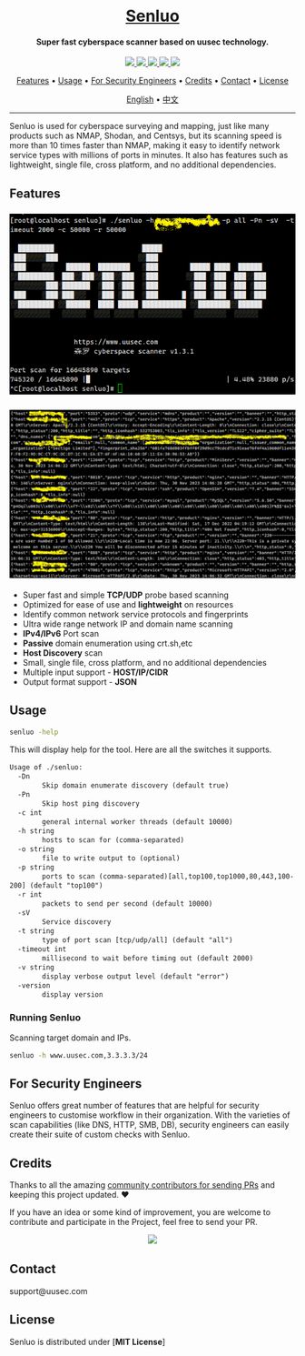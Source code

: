 <h1 align="center">
  <br>
  <a href="https://www.uusec.com">Senluo</a>
</h1>

<h4 align="center">Super fast cyberspace scanner based on uusec technology.</h4>

<p align="center">
<a href="https://github.com/Safe3/senluo/releases"><img src="https://img.shields.io/github/downloads/Safe3/senluo/total">
<a href="https://github.com/Safe3/senluo/graphs/contributors"><img src="https://img.shields.io/github/contributors-anon/Safe3/senluo">
<a href="https://github.com/Safe3/senluo/releases/"><img src="https://img.shields.io/github/release/Safe3/senluo">
<a href="https://github.com/Safe3/senluo/issues"><img src="https://img.shields.io/github/issues-raw/Safe3/senluo">
<a href="https://github.com/Safe3/senluo/discussions"><img src="https://img.shields.io/github/discussions/Safe3/senluo">
</p>
<p align="center">
  <a href="#features">Features</a> •
  <a href="#usage">Usage</a> •
  <a href="#for-security-engineers">For Security Engineers</a> •
  <a href="#credits">Credits</a> •
  <a href="#contact">Contact</a> •
  <a href="#license">License</a>
</p>


<p align="center">
  <a href="https://github.com/Safe3/senluo/blob/main/README.md">English</a> •
  <a href="https://github.com/Safe3/senluo/blob/main/README_CN.md">中文</a>
</p>


---

Senluo is used for cyberspace surveying and mapping, just like many products such as NMAP, Shodan, and Centsys, but its scanning speed is more than 10 times faster than NMAP, making it easy to identify network service types with millions of ports in minutes. It also has features such as lightweight, single file, cross platform, and no additional dependencies.

## Features

<h3 align="center">
  <img src="https://github.com/Safe3/senluo/blob/main/senluo.png" alt="Senluo" width="700px">
  <br>
</h3>
<h3 align="center">
  <img src="https://github.com/Safe3/senluo/blob/main/results.png" alt="Results" width="700px">
  <br>
</h3>

 - Super fast and simple **TCP/UDP** probe based scanning
 - Optimized for ease of use and **lightweight** on resources
 - Identify common network service protocols and fingerprints
 - Ultra wide range network IP and domain name scanning
 - **IPv4/IPv6** Port scan 
 - **Passive** domain enumeration using crt.sh,etc
 - **Host Discovery** scan
 - Small, single file, cross platform, and no additional dependencies
 - Multiple input support - **HOST/IP/CIDR**
 - Output format support - **JSON**

## Usage

```sh
senluo -help
```

This will display help for the tool. Here are all the switches it supports.


```console
Usage of ./senluo:
  -Dn
    	Skip domain enumerate discovery (default true)
  -Pn
    	Skip host ping discovery
  -c int
    	general internal worker threads (default 10000)
  -h string
    	hosts to scan for (comma-separated)
  -o string
    	file to write output to (optional)
  -p string
    	ports to scan (comma-separated)[all,top100,top1000,80,443,100-200] (default "top100")
  -r int
    	packets to send per second (default 10000)
  -sV
    	Service discovery
  -t string
    	type of port scan [tcp/udp/all] (default "all")
  -timeout int
    	millisecond to wait before timing out (default 2000)
  -v string
    	display verbose output level (default "error")
  -version
    	display version
```

### Running Senluo

Scanning target domain and IPs.

```sh
senluo -h www.uusec.com,3.3.3.3/24
```


## For Security Engineers

Senluo offers great number of features that are helpful for security engineers to customise workflow in their organization. With the varieties of scan capabilities (like DNS, HTTP, SMB, DB), security engineers can easily create their suite of custom checks with Senluo.


## Credits

Thanks to all the amazing [community contributors for sending PRs](https://github.com/Safe3/senluo/graphs/contributors) and keeping this project updated. :heart:

If you have an idea or some kind of improvement, you are welcome to contribute and participate in the Project, feel free to send your PR.

<p align="center">
<a href="https://github.com/Safe3/senluo/graphs/contributors">
  <img src="https://contrib.rocks/image?repo=Safe3/senluo&max=500">
</a>
</p>

## Contact

<p><span style="unicode-bidi: bidi-override; direction: rtl;">moc.cesuu@troppus</span></p>



## License

Senluo is distributed under [**MIT License**]
